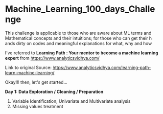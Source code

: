 # Machine_Learning_100_days_Challenge

This challenge is applicable to those who are aware about ML terms and Mathematical concepts and their intuitions; for those who can get their h ands dirty on codes and meaningful explanations for what, why and how

I've referred to **Learning Path : Your mentor to become a machine learning expert** from https://www.analyticsvidhya.com/

Link to original Source:
https://www.analyticsvidhya.com/learning-path-learn-machine-learning/

Okay!!! then, let's get started...

**Day 1: Data Exploration / Cleaning / Preparation**

1. Variable Identification, Univariate and Multivariate analysis
2. Missing values treatment
